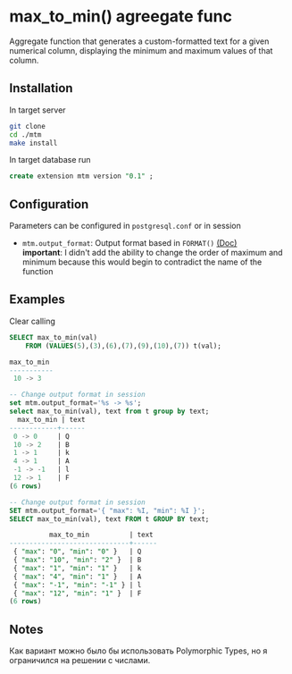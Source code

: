 # max_to_min() agreegate func

Aggregate function that generates a custom-formatted text for a given numerical column, displaying the minimum and maximum values of that column.

## Installation

In target server 
```bash
git clone 
cd ./mtm
make install
```
In target database run
```sql
create extension mtm version "0.1" ;
```

## Configuration

Parameters can be configured in `postgresql.conf` or in session  

- `mtm.output_format`: Output format based in `FORMAT()` [(Doc)](https://www.postgresql.org/docs/current/functions-string.html#FUNCTIONS-STRING-FORMAT) <br>
**important**: I didn't add the ability to change the order of maximum and minimum because this would begin to contradict the name of the function

## Examples

Clear calling
```sql
SELECT max_to_min(val)
    FROM (VALUES(5),(3),(6),(7),(9),(10),(7)) t(val);

max_to_min 
-----------
 10 -> 3
```

```sql
-- Change output format in session
set mtm.output_format='%s -> %s';
select max_to_min(val), text from t group by text;
  max_to_min | text
------------+------
 0 -> 0     | Q
 10 -> 2    | B
 1 -> 1     | k
 4 -> 1     | A
 -1 -> -1   | l
 12 -> 1    | F
(6 rows)

-- Change output format in session
SET mtm.output_format='{ "max": %I, "min": %I }';
SELECT max_to_min(val), text FROM t GROUP BY text;

          max_to_min          | text
------------------------------+------
 { "max": "0", "min": "0" }   | Q
 { "max": "10", "min": "2" }  | B
 { "max": "1", "min": "1" }   | k
 { "max": "4", "min": "1" }   | A
 { "max": "-1", "min": "-1" } | l
 { "max": "12", "min": "1" }  | F
(6 rows)
```




## Notes

Как вариант можно было бы использовать Polymorphic Types, но я ограничился на решении с числами.